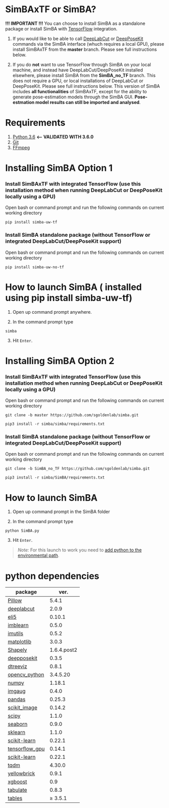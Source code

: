 # SimBAxTF or SimBA?
**!!! IMPORTANT !!!**
You can choose to install SimBA as a standalone package or install SimBA with [TensorFlow](https://github.com/tensorflow/tensorflow) integration.  

1) If you would like to be able to call [DeepLabCut](https://github.com/AlexEMG/DeepLabCut) or [DeepPoseKit](https://github.com/jgraving/DeepPoseKit) commands via the SimBA interface (whuch requires a local GPU), please install SimBAxTF from the **master** branch.  Please see full instructions below.

2) If you do **not** want to use TensorFlow through SimBA on your local machine, and instead have DeepLabCut/DeepPoseKit installed elsewhere, please install SimBA from the **SimBA_no_TF** branch. This does not require a GPU, or local installations of DeepLabCut or DeepPoseKit. Please see full instructions below. This version of SimBA includes **all functionalities** of SimBAxTF, except for the ability to generate pose-estimation models through the SimBA GUI. **Pose-estmation model results can still be imported and analysed**.

# Requirements
1. [Python 3.6](https://www.python.org/downloads/release/python-360/)  **<-- VALIDATED WITH 3.6.0**
2. [Git](https://git-scm.com/downloads) 
3. [FFmpeg](https://m.wikihow.com/Install-FFmpeg-on-Windows)

# Installing SimBA Option 1

### Install SimBAxTF with integrated TensorFlow (use this installation method when running DeepLabCut or DeepPoseKit locally using a GPU)
Open bash or command prompt and run the following commands on current working directory

```
pip install simba-uw-tf
```

### Install SimBA standalone package (without TensorFlow or integrated DeepLabCut/DeepPoseKit support)
Open bash or command prompt and run the following commands on current working directory

```
pip install simba-uw-no-tf
```

# How to launch SimBA ( installed using pip install simba-uw-tf)

1. Open up command prompt anywhere.

2. In the command prompt type
```
simba
```
3. Hit `Enter`.


# Installing SimBA Option 2

### Install SimBAxTF with integrated TensorFlow (use this installation method when running DeepLabCut or DeepPoseKit locally using a GPU)
Open bash or command prompt and run the following commands on current working directory

```
git clone -b master https://github.com/sgoldenlab/simba.git

pip3 install -r simba/simba/requirements.txt
```

### Install SimBA standalone package (without TensorFlow or integrated DeepLabCut/DeepPoseKit support)
Open bash or command prompt and run the following commands on current working directory

```
git clone -b SimBA_no_TF https://github.com/sgoldenlab/simba.git

pip3 install -r simba/SimBA/requirements.txt
```

# How to launch SimBA

1. Open up command prompt in the SimBA folder

2. In the command prompt type
```
python SimBA.py
```
3. Hit `Enter`.

>*Note:* For this launch to work you need to [add python to the environmental path](https://datatofish.com/add-python-to-windows-path/). 

# python dependencies

| package  | ver. |
| ------------- | ------------- |
| [Pillow](https://github.com/python-pillow/Pillow) | 5.4.1  |
| [deeplabcut](https://github.com/AlexEMG/DeepLabCut) | 2.0.9 |
| [eli5](https://github.com/TeamHG-Memex/eli5)  | 0.10.1 |
| [imblearn](https://github.com/scikit-learn-contrib/imbalanced-learn/tree/master/imblearn) | 0.5.0 |
| [imutils](https://github.com/jrosebr1/imutils)  | 0.5.2  |
| [matplotlib](https://github.com/matplotlib/matplotlib)  | 3.0.3  |
| [Shapely](https://shapely.readthedocs.io/en/latest/index.html)  | 1.6.4.post2 |
| [deepposekit](https://github.com/jgraving/DeepPoseKit) | 0.3.5 |
| [dtreeviz](https://github.com/parrt/dtreeviz)   | 0.8.1  |
| [opencv_python](https://github.com/skvark/opencv-python)| 3.4.5.20 |
| [numpy](https://github.com/numpy/numpy)|1.18.1 |
| [imgaug](https://imgaug.readthedocs.io/en/latest/)| 0.4.0 |
| [pandas](https://github.com/pandas-dev/pandas)| 0.25.3 |
| [scikit_image](https://scikit-image.org/)| 0.14.2  |
| [scipy](https://github.com/scipy/scipy)| 1.1.0  |
| [seaborn](https://github.com/mwaskom/seaborn)| 0.9.0  |
| [sklearn](https://github.com/scikit-learn/scikit-learn)| 1.1.0  |
| [scikit-learn](https://github.com/scikit-learn/scikit-learn)| 0.22.1 |
| [tensorflow_gpu](https://github.com/tensorflow/tensorflow)| 0.14.1 |
| [scikit-learn](https://github.com/scikit-learn/scikit-learn)| 0.22.1 |
| [tqdm](https://github.com/tqdm/tqdm)| 4.30.0 |
| [yellowbrick](https://github.com/DistrictDataLabs/yellowbrick)| 0.9.1 |
| [xgboost](https://github.com/dmlc/xgboost)| 0.9 |
| [tabulate](https://bitbucket.org/astanin/python-tabulate/src/master/)| 0.8.3 |
| [tables](https://www.pytables.org/)| ≥ 3.5.1 |


